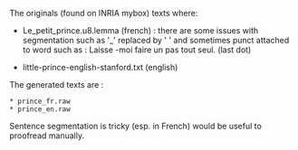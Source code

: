 

The originals (found on INRIA mybox) texts where:
   
   * Le_petit_prince.u8.lemma (french) : there are some issues with
     segmentation such as '_' replaced by ' ' and sometimes punct
     attached to word such as : Laisse -moi faire un pas tout seul.
     (last dot)

   * little-prince-english-stanford.txt (english) 

The generated texts are :

    * prince_fr.raw
    * prince_en.raw


Sentence segmentation is tricky (esp. in French) would be useful to proofread manually.
